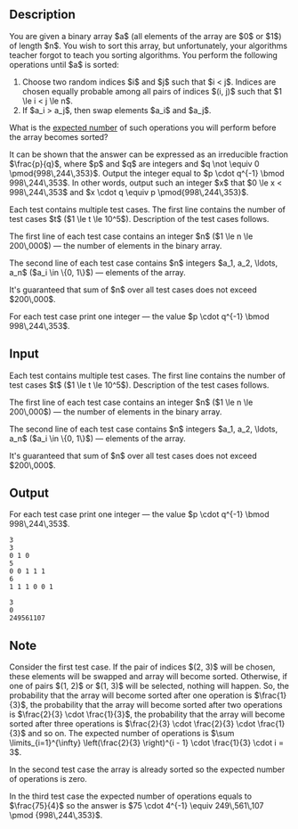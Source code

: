 ## Description

<div><p>You are given a binary array $a$ (all elements of the array are $0$ or $1$) of length $n$. You wish to sort this array, but unfortunately, your algorithms teacher forgot to teach you sorting algorithms. You perform the following operations until $a$ is sorted:</p><ol> <li> Choose two random indices $i$ and $j$ such that $i &lt; j$. Indices are chosen equally probable among all pairs of indices $(i, j)$ such that $1 \le i &lt; j \le n$. </li><li> If $a_i &gt; a_j$, then swap elements $a_i$ and $a_j$. </li></ol><p>What is the <a href="https://en.wikipedia.org/wiki/Expected_value">expected number</a> of such operations you will perform before the array becomes sorted?</p><p>It can be shown that the answer can be expressed as an irreducible fraction $\frac{p}{q}$, where $p$ and $q$ are integers and $q \not \equiv 0 \pmod{998\,244\,353}$. Output the integer equal to $p \cdot q^{-1} \bmod 998\,244\,353$. In other words, output such an integer $x$ that $0 \le x &lt; 998\,244\,353$ and $x \cdot q \equiv p \pmod{998\,244\,353}$.</p></div><div class="input-specification"><p>Each test contains multiple test cases. The first line contains the number of test cases $t$ ($1 \le t \le 10^5$). Description of the test cases follows.</p><p>The first line of each test case contains an integer $n$ ($1 \le n \le 200\,000$)&nbsp;— the number of elements in the binary array.</p><p>The second line of each test case contains $n$ integers $a_1, a_2, \ldots, a_n$ ($a_i \in \{0, 1\}$)&nbsp;— elements of the array.</p><p>It's guaranteed that sum of $n$ over all test cases does not exceed $200\,000$.</p></div><div class="output-specification"><p>For each test case print one integer&nbsp;— the value $p \cdot q^{-1} \bmod 998\,244\,353$.</p></div>

## Input

<p>Each test contains multiple test cases. The first line contains the number of test cases $t$ ($1 \le t \le 10^5$). Description of the test cases follows.</p><p>The first line of each test case contains an integer $n$ ($1 \le n \le 200\,000$)&nbsp;— the number of elements in the binary array.</p><p>The second line of each test case contains $n$ integers $a_1, a_2, \ldots, a_n$ ($a_i \in \{0, 1\}$)&nbsp;— elements of the array.</p><p>It's guaranteed that sum of $n$ over all test cases does not exceed $200\,000$.</p>

## Output

<p>For each test case print one integer&nbsp;— the value $p \cdot q^{-1} \bmod 998\,244\,353$.</p>





```input1|2,3,6,7
3
3
0 1 0
5
0 0 1 1 1
6
1 1 1 0 0 1
```




```output1
3
0
249561107
```



## Note

<p>Consider the first test case. If the pair of indices $(2, 3)$ will be chosen, these elements will be swapped and array will become sorted. Otherwise, if one of pairs $(1, 2)$ or $(1, 3)$ will be selected, nothing will happen. So, the probability that the array will become sorted after one operation is $\frac{1}{3}$, the probability that the array will become sorted after two operations is $\frac{2}{3} \cdot \frac{1}{3}$, the probability that the array will become sorted after three operations is $\frac{2}{3} \cdot \frac{2}{3} \cdot \frac{1}{3}$ and so on. The expected number of operations is $\sum \limits_{i=1}^{\infty} \left(\frac{2}{3} \right)^{i - 1} \cdot \frac{1}{3} \cdot i = 3$.</p><p>In the second test case the array is already sorted so the expected number of operations is zero.</p><p>In the third test case the expected number of operations equals to $\frac{75}{4}$ so the answer is $75 \cdot 4^{-1} \equiv 249\,561\,107 \pmod {998\,244\,353}$.</p>
